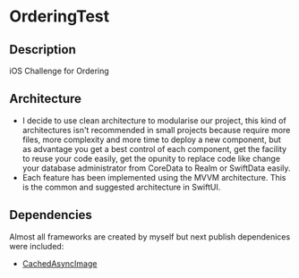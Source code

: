 # OrderingTest

## Description 
iOS Challenge for Ordering 


## Architecture
- I decide to use clean architecture to modularise our project, this kind of architectures isn't recommended in small projects because require more files, more complexity and more time to deploy a new component, but as advantage you get a best control of each component, get the facility to reuse your code easily, get the opunity to replace code like change your database administrator from CoreData to Realm or SwiftData easily.
- Each feature has been implemented using the MVVM architecture. This is the common and suggested architecture in SwiftUI.

## Dependencies
Almost all frameworks are created by myself but next publish dependenices were included:
- [CachedAsyncImage](https://github.com/lorenzofiamingo/swiftui-cached-async-image)